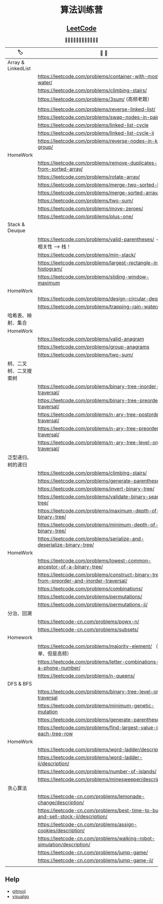 <div align="center">

# 算法训练营
## [LeetCode](https://leetcode.com/)

🚀🚀🚀🚀🚀🚀🚀🚀🚀🚀🚀🚀

</div>

| 🏷️                    | 📝 💬                                                                                    | ✏️  |
| ---------------------- | ---------------------------------------------------------------------------------------- | --- |
| Array & LinkedList     |                                                                                          |     |
|                        | https://leetcode.com/problems/container-with-most-water/                                 | ✅   |
|                        | https://leetcode.com/problems/climbing-stairs/                                           | ✅   |
|                        | https://leetcode.com/problems/3sum/ (高频老题）                                          | ✅   |
|                        |                                                                                          |     |
|                        | https://leetcode.com/problems/reverse-linked-list/                                       | ✅   |
|                        | https://leetcode.com/problems/swap-nodes-in-pairs                                        | ✅   |
|                        | https://leetcode.com/problems/linked-list-cycle                                          | ✅   |
|                        | https://leetcode.com/problems/linked-list-cycle-ii                                       |     |
|                        | https://leetcode.com/problems/reverse-nodes-in-k-group/                                  |     |
| HomeWork               |                                                                                          |     |
|                        | https://leetcode.com/problems/remove-duplicates-from-sorted-array/                       | ✅   |
|                        | https://leetcode.com/problems/rotate-array/                                              | ✅   |
|                        | https://leetcode.com/problems/merge-two-sorted-lists/                                    | ✅   |
|                        | https://leetcode.com/problems/merge-sorted-array/                                        | ✅   |
|                        | https://leetcode.com/problems/two-sum/                                                   | ✅   |
|                        | https://leetcode.com/problems/move-zeroes/                                               | ✅   |
|                        | https://leetcode.com/problems/plus-one/                                                  | ✅   |
| Stack & Deuque         |                                                                                          |     |
|                        | https://leetcode.com/problems/valid-parentheses/ - 最近相关性 —> 栈！                    | ✅   |
|                        | https://leetcode.com/problems/min-stack/                                                 | ✅   |
|                        | https://leetcode.com/problems/largest-rectangle-in-histogram/                            | ✅   |
|                        | https://leetcode.com/problems/sliding-window-maximum                                     | ✅   |
| HomeWork               |                                                                                          |     |
|                        | https://leetcode.com/problems/design-circular-deque                                      | ✅   |
|                        | https://leetcode.com/problems/trapping-rain-water/                                       | ✅   |
| 哈希表、映射、集合     |                                                                                          |     |
| HomeWork               |                                                                                          |     |
|                        | https://leetcode.com/problems/valid-anagram                                              | ✅   |
|                        | https://leetcode.com/problems/group-anagrams                                             | ✅   |
|                        | https://leetcode.com/problems/two-sum/                                                   | ✅   |
| 树、二叉树、二叉搜索树 |                                                                                          |     |
|                        | https://leetcode.com/problems/binary-tree-inorder-traversal/                             | ✅   |
|                        | https://leetcode.com/problems/binary-tree-preorder-traversal/                            | ✅   |
|                        | https://leetcode.com/problems/n-ary-tree-postorder-traversal/                            | ✅   |
|                        | https://leetcode.com/problems/n-ary-tree-preorder-traversal/                             | ✅   |
|                        | https://leetcode.com/problems/n-ary-tree-level-order-traversal/                          | ✅   |
| 泛型递归、树的递归     |                                                                                          |     |
|                        | https://leetcode.com/problems/climbing-stairs/                                           | ✅   |
|                        | https://leetcode.com/problems/generate-parentheses/                                      | ✅   |
|                        | https://leetcode.com/problems/invert-binary-tree/                                        | ✅   |
|                        | https://leetcode.com/problems/validate-binary-search-tree/                               | ✅   |
|                        | https://leetcode.com/problems/maximum-depth-of-binary-tree/                              | ✅   |
|                        | https://leetcode.com/problems/minimum-depth-of-binary-tree/                              | ✅   |
|                        | https://leetcode.com/problems/serialize-and-deserialize-binary-tree/                     |     |
| HomeWork               |                                                                                          |     |
|                        | https://leetcode.com/problems/lowest-common-ancestor-of-a-binary-tree/                   | ✅   |
|                        | https://leetcode.com/problems/construct-binary-tree-from-preorder-and-inorder-traversal/ | ✅   |
|                        | https://leetcode.com/problems/combinations/                                              | ✅   |
|                        | https://leetcode.com/problems/permutations/                                              | ✅   |
|                        | https://leetcode.com/problems/permutations-ii/                                           | ✅   |
| 分治、回溯             |                                                                                          |     |
|                        | https://leetcode-cn.com/problems/powx-n/                                                 | ✅   |
|                        | https://leetcode-cn.com/problems/subsets/                                                | ✅   |
| Homework               |                                                                                          |     |
|                        | https://leetcode.com/problems/majority-element/ （简单、但是高频）                       | ✅   |
|                        | https://leetcode.com/problems/letter-combinations-of-a-phone-number/                     |     |
|                        | https://leetcode.com/problems/n-queens/                                                  | ✅   |
| DFS & BFS              |                                                                                          |     |
|                        | https://leetcode.com/problems/binary-tree-level-order-traversal                          |     |
|                        | https://leetcode.com/problems/minimum-genetic-mutation                                   |     |
|                        | https://leetcode.com/problems/generate-parentheses                                       |     |
|                        | https://leetcode.com/problems/find-largest-value-in-each-tree-row                        |     |
| HomeWork               |                                                                                          |     |
|                        | https://leetcode.com/problems/word-ladder/description/                                   |     |
|                        | https://leetcode.com/problems/word-ladder-ii/description/                                |     |
|                        | https://leetcode.com/problems/number-of-islands/                                         |     |
|                        | https://leetcode.com/problems/minesweeper/description/                                   |     |
| 贪心算法               |                                                                                          |     |
|                        | https://leetcode-cn.com/problems/lemonade-change/description/                            |     |
|                        | https://leetcode-cn.com/problems/best-time-to-buy-and-sell-stock-ii/description/         |     |
|                        | https://leetcode-cn.com/problems/assign-cookies/description/                             |     |
|                        | https://leetcode-cn.com/problems/walking-robot-simulation/description/                   |     |
|                        | https://leetcode-cn.com/problems/jump-game/                                              |     |
|                        | https://leetcode-cn.com/problems/jump-game-ii/                                           |     |
|                        |                                                                                          |     |

## Help

- [gitmoji](https://gitmoji.carloscuesta.me/)
- [visualgo]( https://visualgo.net/zh/bst)